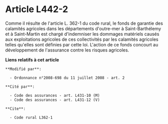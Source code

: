 # Article L442-2

Comme il résulte de l'article L. 362-1 du code rural, le fonds de garantie des calamités agricoles dans les départements
d'outre-mer à Saint-Barthélemy et à Saint-Martin est chargé d'indemniser les dommages matériels causés aux exploitations
agricoles de ces collectivités par les calamités agricoles telles qu'elles sont définies par cette loi. L'action de ce fonds
concourt au développement de l'assurance contre les risques agricoles.

**Liens relatifs à cet article**

	**Modifié par**:

	  - Ordonnance n°2008-698 du 11 juillet 2008 - art. 2

	**Cité par**:

	  - Code des assurances - art. L431-10 (M)
	  - Code des assurances - art. L431-12 (V)

	**Cite**:

	  - Code rural L362-1
